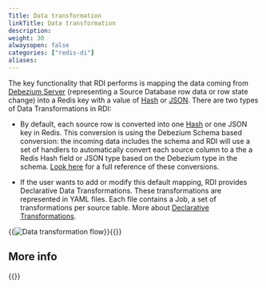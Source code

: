 ```yaml
---
Title: Data transformation
linkTitle: Data transformation
description:
weight: 30
alwaysopen: false
categories: ["redis-di"]
aliases: 
---
```


The key functionality that RDI performs is mapping the data coming from [Debezium Server](https://debezium.io/documentation/reference/stable/operations/debezium-server.html) (representing a Source Database row data or row state change) into a Redis key with a value of [Hash](https://redis.io/docs/data-types/hashes/) or [JSON](https://redis.io/docs/stack/json/).
There are two types of Data Transformations in RDI:

- By default, each source row is converted into one [Hash](https://redis.io/docs/data-types/hashes/) or one JSON key in Redis.
  This conversion is using the Debezium Schema based conversion: the incoming data includes the schema and RDI will use a set of handlers to automatically convert each source column to a the a Redis Hash field or JSON type based on the Debezium type in the schema. [Look here](../reference/data-types-conversion/data-types-conversion.md) for a full reference of these conversions.

- If the user wants to add or modify this default mapping, RDI provides Declarative Data Transformations. These transformations are represented in YAML files. Each file contains a Job, a set of transformations per source table. More about [Declarative Transformations](data-transformation-pipeline.md).

{{<image filename="/images/rdi/data-transformation-flow.png" alt="Data transformation flow" >}}{{</image>}}


## More info

{{<allchildren style="h2" description="true">}}